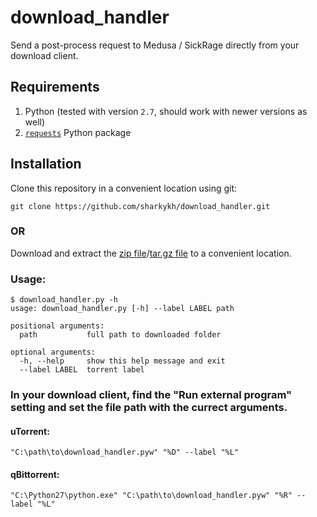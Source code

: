 # download_handler

Send a post-process request to Medusa / SickRage directly from your download client.

## Requirements
1. Python (tested with version `2.7`, should work with newer versions as well)
2. [`requests`](https://pypi.org/project/requests/) Python package

## Installation
Clone this repository in a convenient location using git:
```shell
git clone https://github.com/sharkykh/download_handler.git
```
### OR
Download and extract the [zip file](https://github.com/sharkykh/download_handler/archive/master.zip)/[tar.gz file](https://github.com/sharkykh/download_handler/archive/master.tar.gz) to a convenient location.

### Usage:

```shell
$ download_handler.py -h
usage: download_handler.py [-h] --label LABEL path

positional arguments:
  path           full path to downloaded folder

optional arguments:
  -h, --help     show this help message and exit
  --label LABEL  torrent label
```

### In your download client, find the "Run external program" setting and set the file path with the currect arguments.
#### uTorrent:
```shell
"C:\path\to\download_handler.pyw" "%D" --label "%L"
```

#### qBittorrent:
```shell
"C:\Python27\python.exe" "C:\path\to\download_handler.pyw" "%R" --label "%L"
```


